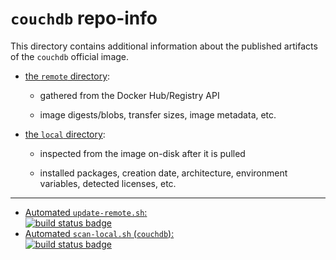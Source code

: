 # `couchdb` repo-info

This directory contains additional information about the published artifacts of the `couchdb` official image.

-	[the `remote` directory](remote/):

	-	gathered from the Docker Hub/Registry API

	-	image digests/blobs, transfer sizes, image metadata, etc.

-	[the `local` directory](local/):

	-	inspected from the image on-disk after it is pulled

	-	installed packages, creation date, architecture, environment variables, detected licenses, etc.

---

-	[Automated `update-remote.sh`:  
	![build status badge](https://doi-janky.infosiftr.net/job/repo-info/job/remote/badge/icon)](https://doi-janky.infosiftr.net/job/repo-info/job/remote/)
-	[Automated `scan-local.sh` (`couchdb`):  
	![build status badge](https://doi-janky.infosiftr.net/job/repo-info/job/local/job/couchdb/badge/icon)](https://doi-janky.infosiftr.net/job/repo-info/job/local/job/couchdb)

